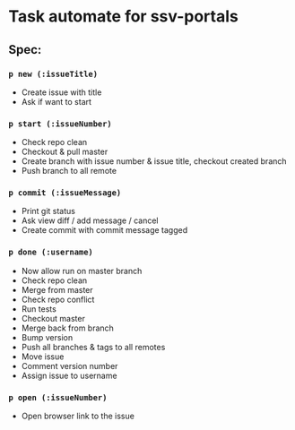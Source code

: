 # Task automate for ssv-portals

## Spec:

### `p new (:issueTitle)`

  - Create issue with title
  - Ask if want to start

### `p start (:issueNumber)`

  - Check repo clean
  - Checkout & pull master
  - Create branch with issue number & issue title, checkout created branch
  - Push branch to all remote

### `p commit (:issueMessage)`

  - Print git status
  - Ask view diff / add message / cancel
  - Create commit with commit message tagged

### `p done (:username)`

  - Now allow run on master branch
  - Check repo clean
  - Merge from master
  - Check repo conflict
  - Run tests
  - Checkout master
  - Merge back from branch
  - Bump version
  - Push all branches & tags to all remotes
  - Move issue
  - Comment version number
  - Assign issue to username

### `p open (:issueNumber)`

  - Open browser link to the issue
